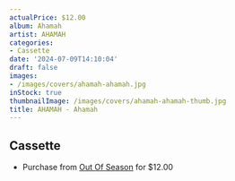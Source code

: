 ```yaml
---
actualPrice: $12.00
album: Ahamah
artist: AHAMAH
categories:
- Cassette
date: '2024-07-09T14:10:04'
draft: false
images:
- /images/covers/ahamah-ahamah.jpg
inStock: true
thumbnailImage: /images/covers/ahamah-ahamah-thumb.jpg
title: AHAMAH - Ahamah
---
```


## Cassette
* Purchase from [Out Of Season](https://www.outofseasonlabel.com/products/ahamah-ahamah-cassette-tape-odz-manouk) for $12.00
